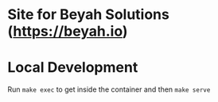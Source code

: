 # Site for Beyah Solutions (https://beyah.io)

# Local Development
Run `make exec` to get inside the container and then `make serve`
